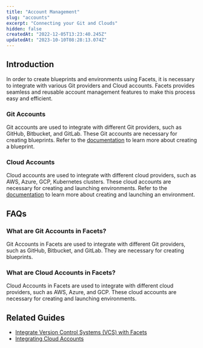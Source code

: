 ```yaml
---
title: "Account Management"
slug: "accounts"
excerpt: "Connecting your Git and Clouds"
hidden: false
createdAt: "2022-12-05T13:23:40.245Z"
updatedAt: "2023-10-10T08:28:13.074Z"
---
```

## Introduction

In order to create blueprints and environments using Facets, it is necessary to integrate with various Git providers and Cloud accounts. Facets provides seamless and reusable account management features to make this process easy and efficient.

### Git Accounts

Git accounts are used to integrate with different Git providers, such as GitHub, Bitbucket, and GitLab. These Git accounts are necessary for creating blueprints. Refer to the [documentation](doc:create-your-first-blueprint) to learn more about creating a blueprint.

### Cloud Accounts

Cloud accounts are used to integrate with different cloud providers, such as AWS, Azure, GCP, Kubernetes clusters. These cloud accounts are necessary for creating and launching environments. Refer to the [documentation](doc:create-an-environment) to learn more about creating and launching an environment.

## FAQs

### What are Git Accounts in Facets?

Git Accounts in Facets are used to integrate with different Git providers, such as GitHub, Bitbucket, and GitLab. They are necessary for creating blueprints.

### What are Cloud Accounts in Facets?

Cloud Accounts in Facets are used to integrate with different cloud providers, such as AWS, Azure, and GCP. These cloud accounts are necessary for creating and launching environments.

## Related Guides

- [Integrate Version Control Systems (VCS) with Facets](doc:integrating-vcs-accounts)
- [Integrating Cloud Accounts](https://readme.facets.cloud/docs/integrating-cloud-accounts)